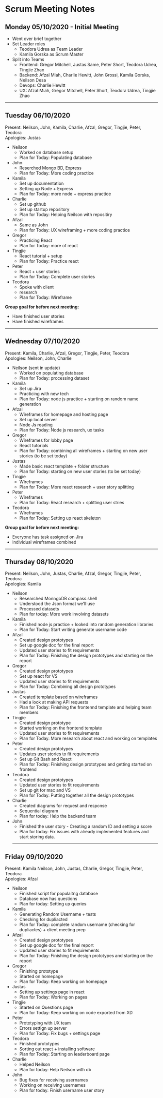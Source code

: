 # Scrum Meeting Notes

## Monday 05/10/2020 - Initial Meeting
- Went over brief together
- Set Leader roles 
  - Teodora Udrea as Team Leader
  - Kamila Gorska as Scrum Master 
- Split into Teams
  - Frontend: Gregor Mitchell, Justas Same, Peter Short, Teodora Udrea, Tingjie Zhao
  - Backend: Afzal Miah, Charlie Hewitt, John Grossi, Kamila Gorska, Neilson Desa
  - Devops: Charlie Hewitt
  - UX: Afzal Miah, Gregor Mitchell, Peter Short, Teodora Udrea, Tingjie Zhao   
---

## Tuesday 06/10/2020
Present: Neilson, John, Kamila, Charlie, Afzal, Gregor, Tingjie, Peter, Teodora  
Apologies: Justas
- Neilson
  - Worked on database setup
  - Plan for Today: Populating database
- John
  - Reserched Mongo BD, Express
  - Plan for Today: More coding practice
- Kamila
  - Set up documentation
  - Setting up Node + Express
  - Plan for Today: more node + express practice
- Charlie
  - Set up github
  - Set up startup repository
  - Plan for Today: Helping Neilson with repositiry
- Afzal
  - Same as John
  - Plan for Today: UX wireframing + more coding practice
- Gregor
  - Practicing React
  - Plan for Today: more of react
- Tingjie
  - React tutorial + setup
  - Plan for Today: Practice react
- Peter
  - React + user stories
  - Plan for Today: Complete user stories
- Teodora
  - Spoke with client
  - research
  - Plan for Today: Wireframe
  
 **Group goal for before next meeting:**
 - Have finished user stories
 - Have finished wireframes  
 
 ---

## Wednesday 07/10/2020
Present: Kamila, Charlie, Afzal, Gregor, Tingjie, Peter, Teodora  
Apologies: Neilson, John, Charlie
- Neilson (sent in update)
  - Worked on populating database
  - Plan for Today: processing dataset
- Kamila
  - Set up Jira
  - Practicing with new tech
  - Plan for Today: node js practice + starting on random name generation
- Afzal
  - Wireframes for homepage and hosting page
  - Set up local server
  - Node Js reading
  - Plan for Today: Node js research, ux tasks
- Gregor
  - Wireframes for lobby page
  - React tutorials
  - Plan for Today: combining all wireframes + starting on new user stories (to be set today)
- Justas
  - Made basic react template + folder structure
  - Plan for Today: starting on new user stories (to be set today)
- Tingjie
  - Wireframes
  - Plan for Today: More react research + user story splitting
- Peter
  - Wireframes
  - Plan for Today: React research + splitting user stries
- Teodora
  - Wireframes
  - Plan for Today: Setting up react skeleton
  
 **Group goal for before next meeting:**
 - Everyone has task assigned on Jira
 - Individual wireframes combined
 
 ---

## Thursday 08/10/2020
Present: Neilson, John, Justas, Charlie, Afzal, Gregor, Tingjie, Peter, Teodora  
Apologies: Kamila
- Neilson 
  - Researched MonngoDB compass shell
  - Understood the Json format we'll use
  - Processed datasets
  - Plan for today: More work involving datasets
- Kamila
  - Finished node js practice + looked into random generation libraries
  - Plan for Today: Start writing generate username code
- Afzal
  - Created design prototypes
  - Set up google doc for the final report
  - Updated user stories to fit requirements
  - Plan for Today: Finishing the design prototypes and starting on the report
- Gregor
  - Created design prototypes
  - Set up react for VS
  - Updated user stories to fit requirements
  - Plan for Today: Combining all design prototypes
- Justas
  - Created template based on wireframes
  - Had a look at making API requests
  - Plan for Today: Finishing the frontennd template and helping team members
- Tingjie
  - Created design prototype
  - Started working on the frontend template 
  - Updated user stories to fit requirements
  - Plan for Today: More research about react and working on templates
- Peter
  - Created design prototypes
  - Updates user stories to fit requirements
  - Set up Git Bash and React
  - Plan for Today: Finishing design prototypes and getting started on frontend
- Teodora
  - Created design prototypes
  - Updated user stories to fit requirements
  - Set up git for mac and VS 
  - Plan for Today: Putting together all the design prototypes
- Charlie
  - Created diagrams for request and response
  - Sequential diagram
  - Plan for today: Help the backend team
- John
  - Finished the user story - Creating a random ID and setting a score
  - Plan for today: Fix issues with already implemented features and start storing data.
  ---
## Friday 09/10/2020
Present: Kamila Neilson, John, Justas, Charlie, Gregor, Tingjie, Peter, Teodora  
Apologies: Afzal
- Neilson 
  - Finished script for populaitng database
  - Database now has questions
  - Plan for today: Setting up queries
- Kamila
  - Generating Random Username + tests
  - Checking for dupliacted
  - Plan for Today: complete random username (checking for dupliactes) + client meeting prep
- Afzal
  - Created design prototypes
  - Set up google doc for the final report
  - Updated user stories to fit requirements
  - Plan for Today: Finishing the design prototypes and starting on the report
- Gregor
  - Finishing prototype
  - Started on homepage
  - Plan for Today: Keep working on homepage
- Justas
  - Setting up settings page in react
  - Plan for Today: Working on pages
- Tingjie
  - Started on Questions page
  - Plan for Today: Keep working on code exported from XD
- Peter
  - Prototyping with UX team
  - Errors settign up server
  - Plan for Today: Fix bugs + settings page
- Teodora
  - Finished prototypes
  - Sorting out react + installing software
  - Plan for Today: Starting on leaderboard page
- Charlie
  - Helped Neilson
  - Plan for today: Help Neilson with db
- John
  - Bug fixes for receiving usernames
  - Working on receiving usernames
  - Plan for today: Finish username user story
